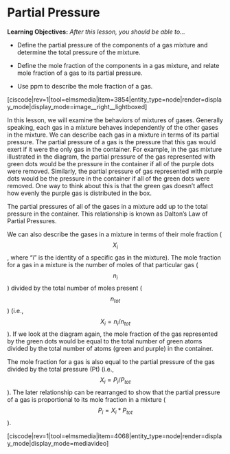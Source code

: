 # Partial Pressure


**Learning Objectives:** _After this lesson, you should be able to…_

* Define the partial pressure of the components of a gas mixture and determine the total pressure of the mixture.

* Define the mole fraction of the components in a gas mixture, and relate mole fraction of a gas to its partial pressure.

* Use ppm to describe the mole fraction of a gas.

[ciscode|rev=1|tool=elmsmedia|item=3854|entity_type=node|render=display_mode|display_mode=image__right__lightboxed]

In this lesson, we will examine the behaviors of mixtures of gases. Generally speaking, each gas in a mixture behaves independently of the other gases in the mixture. We can describe each gas in a mixture in terms of its partial pressure. The partial pressure of a gas is the pressure that this gas would exert if it were the only gas in the container. For example, in the gas mixture illustrated in the diagram, the partial pressure of the gas represented with green dots would be the pressure in the container if all of the purple dots were removed. Similarly, the partial pressure of gas represented with purple dots would be the pressure in the container if all of the green dots were removed. One way to think about this is that the green gas doesn’t affect how evenly the purple gas is distributed in the box.

The partial pressures of all of the gases in a mixture add up to the total pressure in the container. This relationship is known as Dalton’s Law of Partial Pressures. 

We can also describe the gases in a mixture in terms of their mole fraction ($$X_i$$, where “i” is the identity of a specific gas in the mixture). The mole fraction for a gas in a mixture is the number of moles of that particular gas ($$n_i$$) divided by the total number of moles present ($$n_{tot}$$) (i.e., $$X_i=n_i/n_{tot}$$). If we look at the diagram again, the mole fraction of the gas represented by the green dots would be equal to the total number of green atoms divided by the total number of atoms (green and purple) in the container. 

The mole fraction for a gas is also equal to the partial pressure of the gas divided by the total pressure (Pt) (i.e., $$X_i=P_i/P_{tot}$$). The later relationship can be rearranged to show that the partial pressure of a gas is proportional to its mole fraction in a mixture ($$P_i=X_i*P_{tot}$$). 


[ciscode|rev=1|tool=elmsmedia|item=4068|entity_type=node|render=display_mode|display_mode=mediavideo]